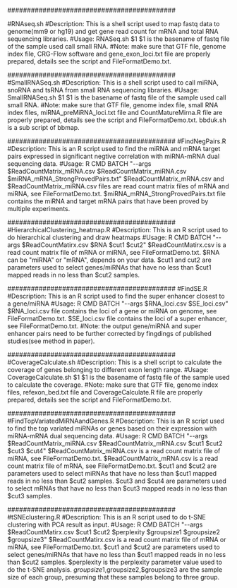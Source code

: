 ###########################################

#RNAseq.sh
#Description: This is a shell script used to map fastq data to genome(mm9 or hg19) and get gene read count for mRNA and total RNA sequencing libraries.
#Usage: RNASeq.sh $1
	$1 is the basename of fastq file of the sample used call small RNA.
#Note: make sure that GTF file, genome index file, CRG-Flow software and gene_exon_loci.txt file are properly prepared, details see the script and FileFormatDemo.txt.

###########################################
#SmallRNASeq.sh
#Description: This is a shell script used to call miRNA, snoRNA and tsRNA from small RNA sequencing libraries.
#Usage: SmallRNASeq.sh $1
	$1 is the basename of fastq file of the sample used call small RNA.
#Note: make sure that GTF file, genome index file, small RNA index files, miRNA_preMiRNA_loci.txt file and CountMatureMirna.R file are properly prepared, details see the script and FileFormatDemo.txt.
	bbduk.sh is a sub script of bbmap.

###########################################
#FindNegPairs.R
#Description: This is an R script used to find the miRNA and mRNA target pairs expressed in significant negtive correlation with miRNA-mRNA dual sequencing data.
#Usage: R CMD BATCH "--args $ReadCountMatrix_mRNA.csv $ReadCountMatrix_miRNA.csv $miRNA_mRNA_StrongProvedPairs.txt"
	$ReadCountMatrix_mRNA.csv and $ReadCountMatrix_miRNA.csv files are read count matrix files of mRNA and miRNA, see FileFormatDemo.txt.
	$miRNA_mRNA_StrongProvedPairs.txt file contains the miRNA and target mRNA pairs that have been proved by multiple experiments.

###########################################
#HierarchicalClustering_heatmap.R
#Description: This is an R script used to do hierarchical clustering and draw heatmaps
#Usage: R CMD BATCH "--args $ReadCountMatirx.csv $RNA $cut1 $cut2"
	$ReadCountMatirx.csv is a read count matrix file of mRNA or miRNA, see FileFormatDemo.txt.
	$RNA can be "miRNA" or "mRNA", depends on your data.
	$cut1 and cut2 are parameters used to select genes/miRNAs that have no less than $cut1 mapped reads in no less than $cut2 samples.

###########################################
#FindSE.R
#Description: This is an R script used to find the super enhancer closest to a gene/miRNA
#Usage: R CMD BATCH "--args $RNA_loci.csv $SE_loci.csv"
	$RNA_loci.csv file contains the loci of a gene or miRNA on genome, see FileFormatDemo.txt.
	$SE_loci.csv file contains the loci of a super enhancer, see FileFormatDemo.txt.
#Note: the output gene/miRNA and super enhancer pairs need to be further corrected by fingdings of published studies(see method in paper).

###########################################
#CoverageCalculate.sh
#Description: This is a shell script to calculate the coverage of genes belonging to different exon length range.
#Usage: CoverageCalculate.sh $1
	$1 is the basename of fastq file of the sample used to calculate the coverage.
#Note: make sure that GTF file, genome index files, refexon_bed.txt file and CoverageCalculate.R file are properly prepared, details see the script and FileFormatDemo.txt.

###########################################
#FindTopVariatedMiRNAandGenes.R
#Description: This is an R script used to find the top variated miRNAs or genes based on their expression with miRNA-mRNA dual sequencing data.
#Usage: R CMD BATCH "--args $ReadCountMatrix_miRNA.csv $ReadCountMatrix_mRNA.csv $cut1 $cut2 $cut3 $cut4"
	$ReadCountMatrix_miRNA.csv is  a read count matrix file of miRNA, see FileFormatDemo.txt.
	$ReadCountMatrix_mRNA.csv is  a read count matrix file of mRNA, see FileFormatDemo.txt.
	$cut1 and $cut2 are parameters used to select miRNAs that have no less than $cut1 mapped reads in no less than $cut2 samples.
	$cut3 and $cut4 are parameters used to select mRNAs that have no less than $cut3 mapped reads in no less than $cut3 samples.

###########################################
#tSNEclustering.R
#Description: This is an R script used to do t-SNE clustering with PCA result as input.
#Usage: R CMD BATCH "--args $ReadCountMatirx.csv $cut1 $cut2 $perplexity $groupsize1 $groupsize2 $groupsize3"
	$ReadCountMatirx.csv is a read count matrix file of mRNA or miRNA, see FileFormatDemo.txt.
	$cut1 and $cut2 are parameters used to select genes/miRNAs that have no less than $cut1 mapped reads in no less than $cut2 samples.
	$perplexity is the perplexity parameter value used to do the t-SNE analysis.
	$groupsize1,$groupsize2,$groupsize3 are the sample size of each group, presuming that these samples belong to three group.


